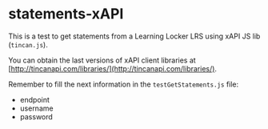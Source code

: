 # statements-xAPI

This is a test to get statements from a Learning Locker LRS using xAPI JS lib (`tincan.js`).

You can obtain the last versions of xAPI client libraries at [http://tincanapi.com/libraries/](http://tincanapi.com/libraries/).

Remember to fill the next information in the `testGetStatements.js` file:
- endpoint
- username
- password


